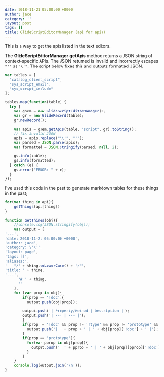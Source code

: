 ```yaml
---
date: 2018-11-21 05:00:00 +0000
author: jace
category: ''
layout: post
tags: []
title: GlideScriptEditorManager (api for apis)
---
```

This is a way to get the apis listed in the text editors.  

<!--more-->

The **GlideScriptEditorManager** **getApis** method returns a JSON string of context-specific APIs. 
The JSON returned is invalid and incorrectly escapes `"'"` as `"\'"`. The script below fixes this 
and outputs formatted JSON.

```js
var tables = [
  "catalog_client_script",
  "sys_script_email",
  "sys_script_include"
];

tables.map(function(table) {
  try {
    var gsem = new GlideScriptEditorManager();
    var gr = new GlideRecord(table);
    gr.newRecord();

    var apis = gsem.getApis(table, "script", gr).toString();
    // fix invalid JSON
    apis = apis.replace("\\'", "'");
    var parsed = JSON.parse(apis);
    var formatted = JSON.stringify(parsed, null, 2);

    gs.info(table);
    gs.info(formatted);
  } catch (e) {
    gs.error("ERROR: " + e);
  }
});
```

I've used this code in the past to generate markdown tables for these things in the past;

```js
for(var thing in api){
    getThings(api[thing])
}

function getThings(obj){
    //console.log(JSON.stringify(obj));
    var output = [
'---',
'date: 2018-11-21 05:00:00 +0000',
'author: jace',
'category: \'\'',
'layout: page',
'tags: []',
'aliases:',
' - "/' + thing.toLowerCase() + '/"',
'title: ' + thing,
'---',
      '# ' + thing,
      ''
    ];
    for (var prop in obj){
        if(prop == '!doc'){
          output.push(obj[prop]);

        output.push('| Property/Method | Description |');
        output.push('| --- | --- |');
        }
        if(prop != '!doc' && prop != '!type' && prop != 'prototype' && prop != ''){
          output.push('| ' + prop + ' | ' + obj[prop]['!doc'] + ' |');
        }
        if(prop == 'prototype'){
          for(var pprop in obj[prop]){
            output.push('| ' + pprop + ' | ' + obj[prop][pprop]['!doc'] + ' |');
          }
        }
    }
    console.log(output.join('\n'));
}
```
